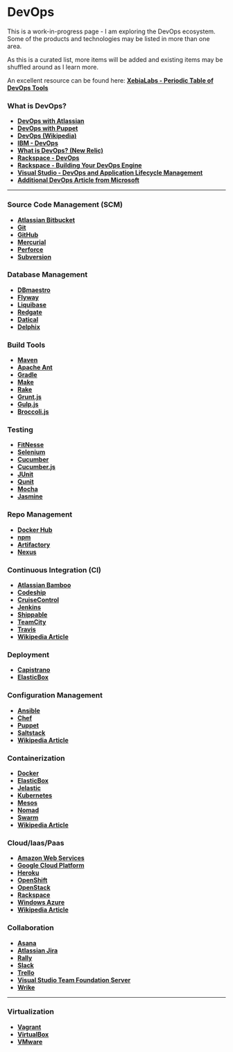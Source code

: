 # DevOps

This is a work-in-progress page - I am exploring the DevOps ecosystem. Some of the products and technologies may be listed in more than one area.

As this is a curated list, more items will be added and existing items may be shuffled around as I learn more.

An excellent resource can be found here:
**<a href="https://xebialabs.com/periodic-table-of-devops-tools/">XebiaLabs - Periodic Table of DevOps Tools</a>** 

### What is DevOps?

- **<a href="https://www.atlassian.com/devops" target="_blank">DevOps with Atlassian</a>**
- **<a href="https://puppet.com/solutions/devops" target="_blank">DevOps with Puppet</a>**
- **<a href="https://en.wikipedia.org/wiki/DevOps" target="_blank">DevOps (Wikipedia)</a>**
- **<a href="https://www.ibm.com/ibm/devops/us/en/" target="_blank">IBM - DevOps</a>**
- **<a href="https://newrelic.com/devops/what-is-devops" target="_blank">What is DevOps? (New Relic)</a>**
- **<a href="https://www.rackspace.com/devops" target="_blank">Rackspace - DevOps</a>**
- **<a href="https://support.rackspace.com/white-paper/building-your-devops-engine-a-guide-to-tearing-down-organizational-silos-to-create-more/" target="_blank">Rackspace - Building Your DevOps Engine</a>**
- **<a href="https://www.visualstudio.com/en-us/features/alm-devops-vs.aspx" target="_blank">Visual Studio - DevOps and Application Lifecycle Management</a>**
- **<a href="https://www.microsoft.com/en/server-cloud/solutions/development-operations.aspx" target="_blank">Additional DevOps Article from Microsoft</a>**

---

### Source Code Management (SCM)

- **<a href="https://bitbucket.org/" target="_blank">Atlassian Bitbucket</a>**
- **<a href="https://git-scm.com/" target="_blank">Git</a>**
- **<a href="https://github.com/" target="_blank">GitHub</a>**
- **<a href="https://www.mercurial-scm.org/" target="_blank">Mercurial</a>**
- **<a href="https://www.perforce.com/" target="_blank">Perforce</a>**
- **<a href="https://subversion.apache.org/" target="_blank">Subversion</a>**

### Database Management

- **<a href="http://www.dbmaestro.com/" target="_blank">DBmaestro</a>**
- **<a href="https://flywaydb.org/" target="_blank">Flyway</a>**
- **<a href="http://www.liquibase.org/" target="_blank">Liquibase</a>**
- **<a href="http://www.red-gate.com/" target="_blank">Redgate</a>**
- **<a href="http://www.datical.com/" target="_blank">Datical</a>**
- **<a href="https://www.delphix.com/" target="_blank">Delphix</a>**

### Build Tools

- **<a href="https://maven.apache.org/" target="_blank">Maven</a>**
- **<a href="http://ant.apache.org/" target="_blank">Apache Ant</a>**
- **<a href="https://gradle.org/" target="_blank">Gradle</a>**
- **<a href="https://www.gnu.org/software/make/" target="_blank">Make</a>**
- **<a href="http://rake.rubyforge.org/" target="_blank">Rake</a>**
- **<a href="http://gruntjs.com/" target="_blank">Grunt.js</a>**
- **<a href="http://gulpjs.com/" target="_blank">Gulp.js</a>**
- **<a href="http://broccolijs.com/" target="_blank">Broccoli.js</a>**

### Testing

- **<a href="http://fitnesse.org/" target="_blank">FitNesse</a>**
- **<a href="http://www.seleniumhq.org/" target="_blank">Selenium</a>**
- **<a href="https://cucumber.io/" target="_blank">Cucumber</a>**
- **<a href="https://cucumber.io/docs/reference/javascript" target="_blank">Cucumber.js</a>**
- **<a href="http://junit.org/junit4/" target="_blank">JUnit</a>**
- **<a href="https://qunitjs.com/" target="_blank">Qunit</a>**
- **<a href="https://mochajs.org/" target="_blank">Mocha</a>**
- **<a href="http://jasmine.github.io/" target="_blank">Jasmine</a>**

### Repo Management

- **<a href="https://hub.docker.com/" target="_blank">Docker Hub</a>**
- **<a href="https://www.npmjs.com/" target="_blank">npm</a>**
- **<a href="https://www.jfrog.com/artifactory/" target="_blank">Artifactory</a>**
- **<a href="http://www.sonatype.com/nexus-repository-sonatype" target="_blank">Nexus</a>**

### Continuous Integration (CI)

- **<a href="https://www.atlassian.com/software/bamboo" target="_blank">Atlassian Bamboo</a>**
- **<a href="https://codeship.com/" target="_blank">Codeship</a>**
- **<a href="http://www.cruisecontrolnet.org/" target="_blank">CruiseControl</a>**
- **<a href="https://jenkins.io/" target="_blank">Jenkins</a>**
- **<a href="https://app.shippable.com/" target="_blank">Shippable</a>**
- **<a href="https://www.jetbrains.com/teamcity/" target="_blank">TeamCity</a>**
- **<a href="https://travis-ci.org/" target="_blank">Travis</a>**
- **<a href="https://en.wikipedia.org/wiki/Continuous_integration" target="_blank">Wikipedia Article</a>**

### Deployment

- **<a href="http://capistranorb.com/" target="_blank">Capistrano</a>**
- **<a href="https://elasticbox.com/" target="_blank">ElasticBox</a>**

### Configuration Management

- **<a href="https://www.ansible.com/" target="_blank">Ansible</a>**
- **<a href="https://www.chef.io/chef/" target="_blank">Chef</a>**
- **<a href="https://puppet.com/" target="_blank">Puppet</a>**
- **<a href="https://saltstack.com/" target="_blank">Saltstack</a>**
- **<a href="https://en.wikipedia.org/wiki/Configuration_management" target="_blank">Wikipedia Article</a>**

### Containerization

- **<a href="https://www.docker.com/" target="_blank">Docker</a>**
- **<a href="https://elasticbox.com/" target="_blank">ElasticBox</a>**
- **<a href="https://jelastic.com/" target="_blank">Jelastic</a>**
- **<a href="http://kubernetes.io/" target="_blank">Kubernetes</a>**
- **<a href="http://mesos.apache.org/" target="_blank">Mesos</a>**
- **<a href="https://www.nomadproject.io/" target="_blank">Nomad</a>**
- **<a href="https://www.docker.com/products/docker-swarm" target="_blank">Swarm</a>**
- **<a href="https://en.wikipedia.org/wiki/Operating-system-level_virtualization" target="_blank">Wikipedia Article</a>**

### Cloud/Iaas/Paas

- **<a href="https://aws.amazon.com/" target="_blank">Amazon Web Services**</a>
- **<a href="https://cloud.google.com/" target="_blank">Google Cloud Platform</a>**
- **<a href="https://www.heroku.com/" target="_blank">Heroku</a>**
- **<a href="https://www.openshift.com/" target="_blank">OpenShift</a>**
- **<a href="https://www.openstack.org/" target="_blank">OpenStack</a>**
- **<a href="https://www.rackspace.com/en-us" target="_blank">Rackspace</a>**
- **<a href="https://azure.microsoft.com/en-us/?b=16.24" target="_blank">Windows Azure</a>**
- **<a href="https://en.wikipedia.org/wiki/Cloud_computing" target="_blank">Wikipedia Article</a>**

### Collaboration

- **<a href="https://asana.com/" target="_blank">Asana</a>**
- **<a href="https://www.atlassian.com/software/jira" target="_blank">Atlassian Jira</a>**
- **<a href="https://www.rallydev.com/" target="_blank">Rally</a>**
- **<a href="https://slack.com/" target="_blank">Slack</a>**
- **<a href="https://trello.com/" target="_blank">Trello</a>**
- **<a href="https://www.visualstudio.com/en-us/products/tfs-overview-vs.aspx" target="_blank">Visual Studio Team Foundation Server</a>**
- **<a href="https://www.wrike.com/" target="_blank">Wrike</a>**

---

### Virtualization

- **<a href="https://www.vagrantup.com/" target="_blank">Vagrant</a>**
- **<a href="https://www.virtualbox.org/" target="_blank">VirtualBox</a>**
- **<a href="http://www.vmware.com/" target="_blank">VMware</a>**